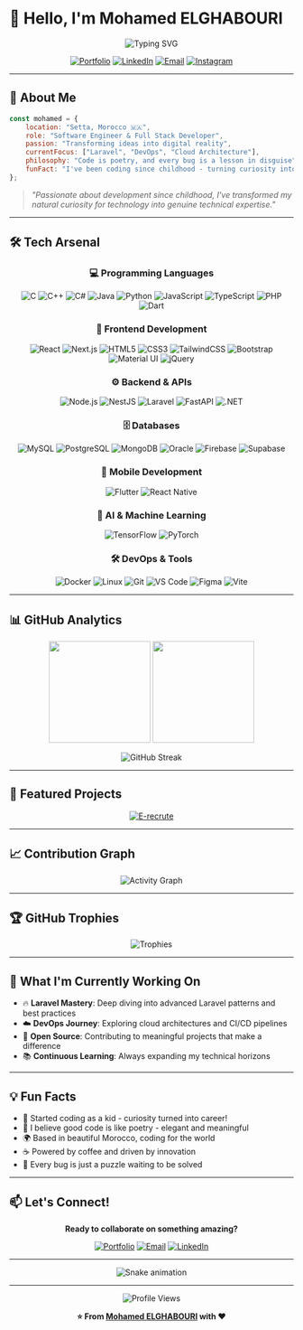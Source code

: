 # 👋 Hello, I'm Mohamed ELGHABOURI

<div align="center">
  
  ![Typing SVG](https://readme-typing-svg.herokuapp.com?font=JetBrains+Mono&size=24&duration=3000&pause=1000&color=00D9FF&center=true&vCenter=true&width=600&lines=Software+Engineer+%26+Full+Stack+Developer;Passionate+about+Innovation+%26+Technology;Building+Digital+Solutions+Since+Childhood;Always+Learning%2C+Always+Growing)
  
  [![Portfolio](https://img.shields.io/badge/Portfolio-FF5722?style=for-the-badge&logo=todoist&logoColor=white)](http://mohamed-elghabouri.github.io/my_portfolio/)
  [![LinkedIn](https://img.shields.io/badge/LinkedIn-0077B5?style=for-the-badge&logo=linkedin&logoColor=white)](https://www.linkedin.com/in/mohamed-elghabouri)
  [![Email](https://img.shields.io/badge/Email-D14836?style=for-the-badge&logo=gmail&logoColor=white)](mailto:elghabouri.moh.fst@uhp.ac.ma)
  [![Instagram](https://img.shields.io/badge/Instagram-E4405F?style=for-the-badge&logo=instagram&logoColor=white)](http://www.instagram.com/mohamed_elghabouri/)
  
</div>

---

## 🚀 About Me

```javascript
const mohamed = {
    location: "Setta, Morocco 🇲🇦",
    role: "Software Engineer & Full Stack Developer",
    passion: "Transforming ideas into digital reality",
    currentFocus: ["Laravel", "DevOps", "Cloud Architecture"],
    philosophy: "Code is poetry, and every bug is a lesson in disguise",
    funFact: "I've been coding since childhood - turning curiosity into expertise! 🧠"
};
```

> *"Passionate about development since childhood, I've transformed my natural curiosity for technology into genuine technical expertise."*

---

## 🛠️ Tech Arsenal

<div align="center">

### 💻 Programming Languages
![C](https://img.shields.io/badge/C-00599C?style=for-the-badge&logo=c&logoColor=white)
![C++](https://img.shields.io/badge/C++-00599C?style=for-the-badge&logo=cplusplus&logoColor=white)
![C#](https://img.shields.io/badge/C%23-239120?style=for-the-badge&logo=csharp&logoColor=white)
![Java](https://img.shields.io/badge/Java-ED8B00?style=for-the-badge&logo=openjdk&logoColor=white)
![Python](https://img.shields.io/badge/Python-3776AB?style=for-the-badge&logo=python&logoColor=white)
![JavaScript](https://img.shields.io/badge/JavaScript-F7DF1E?style=for-the-badge&logo=javascript&logoColor=black)
![TypeScript](https://img.shields.io/badge/TypeScript-007ACC?style=for-the-badge&logo=typescript&logoColor=white)
![PHP](https://img.shields.io/badge/PHP-777BB4?style=for-the-badge&logo=php&logoColor=white)
![Dart](https://img.shields.io/badge/Dart-0175C2?style=for-the-badge&logo=dart&logoColor=white)

### 🎨 Frontend Development
![React](https://img.shields.io/badge/React-20232A?style=for-the-badge&logo=react&logoColor=61DAFB)
![Next.js](https://img.shields.io/badge/Next.js-000000?style=for-the-badge&logo=nextdotjs&logoColor=white)
![HTML5](https://img.shields.io/badge/HTML5-E34F26?style=for-the-badge&logo=html5&logoColor=white)
![CSS3](https://img.shields.io/badge/CSS3-1572B6?style=for-the-badge&logo=css3&logoColor=white)
![TailwindCSS](https://img.shields.io/badge/Tailwind_CSS-38B2AC?style=for-the-badge&logo=tailwind-css&logoColor=white)
![Bootstrap](https://img.shields.io/badge/Bootstrap-563D7C?style=for-the-badge&logo=bootstrap&logoColor=white)
![Material UI](https://img.shields.io/badge/Material--UI-0081CB?style=for-the-badge&logo=material-ui&logoColor=white)
![jQuery](https://img.shields.io/badge/jQuery-0769AD?style=for-the-badge&logo=jquery&logoColor=white)

### ⚙️ Backend & APIs
![Node.js](https://img.shields.io/badge/Node.js-43853D?style=for-the-badge&logo=node.js&logoColor=white)
![NestJS](https://img.shields.io/badge/NestJS-E0234E?style=for-the-badge&logo=nestjs&logoColor=white)
![Laravel](https://img.shields.io/badge/Laravel-FF2D20?style=for-the-badge&logo=laravel&logoColor=white)
![FastAPI](https://img.shields.io/badge/FastAPI-005571?style=for-the-badge&logo=fastapi&logoColor=white)
![.NET](https://img.shields.io/badge/.NET-5C2D91?style=for-the-badge&logo=.net&logoColor=white)

### 🗄️ Databases
![MySQL](https://img.shields.io/badge/MySQL-005C84?style=for-the-badge&logo=mysql&logoColor=white)
![PostgreSQL](https://img.shields.io/badge/PostgreSQL-316192?style=for-the-badge&logo=postgresql&logoColor=white)
![MongoDB](https://img.shields.io/badge/MongoDB-4EA94B?style=for-the-badge&logo=mongodb&logoColor=white)
![Oracle](https://img.shields.io/badge/Oracle-F80000?style=for-the-badge&logo=oracle&logoColor=white)
![Firebase](https://img.shields.io/badge/Firebase-039BE5?style=for-the-badge&logo=Firebase&logoColor=white)
![Supabase](https://img.shields.io/badge/Supabase-3ECF8E?style=for-the-badge&logo=supabase&logoColor=white)

### 📱 Mobile Development
![Flutter](https://img.shields.io/badge/Flutter-02569B?style=for-the-badge&logo=flutter&logoColor=white)
![React Native](https://img.shields.io/badge/React_Native-20232A?style=for-the-badge&logo=react&logoColor=61DAFB)

### 🤖 AI & Machine Learning
![TensorFlow](https://img.shields.io/badge/TensorFlow-FF6F00?style=for-the-badge&logo=tensorflow&logoColor=white)
![PyTorch](https://img.shields.io/badge/PyTorch-EE4C2C?style=for-the-badge&logo=pytorch&logoColor=white)

### 🛠️ DevOps & Tools
![Docker](https://img.shields.io/badge/Docker-2496ED?style=for-the-badge&logo=docker&logoColor=white)
![Linux](https://img.shields.io/badge/Linux-FCC624?style=for-the-badge&logo=linux&logoColor=black)
![Git](https://img.shields.io/badge/Git-F05032?style=for-the-badge&logo=git&logoColor=white)
![VS Code](https://img.shields.io/badge/VS_Code-0078D4?style=for-the-badge&logo=visual%20studio%20code&logoColor=white)
![Figma](https://img.shields.io/badge/Figma-F24E1E?style=for-the-badge&logo=figma&logoColor=white)
![Vite](https://img.shields.io/badge/Vite-646CFF?style=for-the-badge&logo=vite&logoColor=white)

</div>

---

## 📊 GitHub Analytics

<div align="center">
  
  <img height="180em" src="https://github-readme-stats.vercel.app/api?username=Mohamed-ELGHABOURI&show_icons=true&theme=tokyonight&include_all_commits=true&count_private=true"/>
  <img height="180em" src="https://github-readme-stats.vercel.app/api/top-langs/?username=Mohamed-ELGHABOURI&layout=compact&langs_count=8&theme=tokyonight"/>
  
</div>

<div align="center">
  
  ![GitHub Streak](https://github-readme-streak-stats.herokuapp.com/?user=Mohamed-ELGHABOURI&theme=tokyonight)
  
</div>

---

## 🌟 Featured Projects

<div align="center">

[![E-recrute](https://github-readme-stats.vercel.app/api/pin/?username=Mohamed-ELGHABOURI&repo=E-recrute&theme=tokyonight)](https://github.com/Mohamed-ELGHABOURI/E-recrute)

</div>

---

## 📈 Contribution Graph

<div align="center">
  
  ![Activity Graph](https://github-readme-activity-graph.vercel.app/graph?username=Mohamed-ELGHABOURI&theme=tokyo-night&bg_color=1a1b27&color=70a5fd&line=bf91f3&point=38bdae&area=true&hide_border=true)
  
</div>

---

## 🏆 GitHub Trophies

<div align="center">
  
  ![Trophies](https://github-profile-trophy.vercel.app/?username=Mohamed-ELGHABOURI&theme=tokyonight&no-frame=true&row=1&column=6)
  
</div>

---

## 🎯 What I'm Currently Working On

- 🔥 **Laravel Mastery**: Deep diving into advanced Laravel patterns and best practices
- ☁️ **DevOps Journey**: Exploring cloud architectures and CI/CD pipelines
- 🚀 **Open Source**: Contributing to meaningful projects that make a difference
- 📚 **Continuous Learning**: Always expanding my technical horizons

---

## 💡 Fun Facts

- 🌱 Started coding as a kid - curiosity turned into career!
- 🎨 I believe good code is like poetry - elegant and meaningful
- 🌍 Based in beautiful Morocco, coding for the world
- ☕ Powered by coffee and driven by innovation
- 🔧 Every bug is just a puzzle waiting to be solved

---

## 📫 Let's Connect!

<div align="center">
  
  **Ready to collaborate on something amazing?**
  
  [![Portfolio](https://img.shields.io/badge/🌐_Portfolio-Visit_Now-FF5722?style=for-the-badge)](http://mohamed-elghabouri.github.io/my_portfolio/)
  [![Email](https://img.shields.io/badge/📧_Email-Let's_Talk-D14836?style=for-the-badge)](mailto:elghabouri.moh.fst@uhp.ac.ma)
  [![LinkedIn](https://img.shields.io/badge/💼_LinkedIn-Connect-0077B5?style=for-the-badge)](https://www.linkedin.com/in/mohamed-elghabouri)
  
  ---
  
  <img src="https://raw.githubusercontent.com/Mohamed-ELGHABOURI/Mohamed-ELGHABOURI/output/snake.svg" alt="Snake animation" />
  
  ---
  
  ![Profile Views](https://komarev.com/ghpvc/?username=Mohamed-ELGHABOURI&color=blueviolet&style=for-the-badge&label=PROFILE+VIEWS)
  
  **⭐ From [Mohamed ELGHABOURI](https://github.com/Mohamed-ELGHABOURI) with ❤️**
  
</div>
